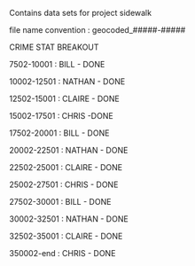Contains data sets for project sidewalk

file name convention : geocoded_#####-#####


CRIME STAT BREAKOUT

7502-10001 : BILL - DONE

10002-12501 : NATHAN - DONE

12502-15001 : CLAIRE - DONE

15002-17501 : CHRIS -DONE

17502-20001 : BILL - DONE

20002-22501 : NATHAN - DONE

22502-25001 : CLAIRE - DONE

25002-27501 : CHRIS - DONE

27502-30001 : BILL - DONE

30002-32501 : NATHAN - DONE

32502-35001 : CLAIRE - DONE

350002-end : CHRIS - DONE

